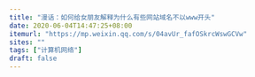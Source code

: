 ```yaml
---
title: "漫话：如何给女朋友解释为什么有些网站域名不以www开头"
date: 2020-06-04T14:47:25+08:00
itemurl: "https://mp.weixin.qq.com/s/04avUr_fafOSkrcWswGCVw"
sites: ""
tags: ["计算机网络"]
draft: false
---
```


